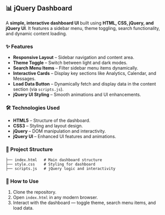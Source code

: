 ## 📊 jQuery Dashboard

A **simple, interactive dashboard UI** built using **HTML, CSS, jQuery, and jQuery UI**.
It features a sidebar menu, theme toggling, search functionality, and dynamic content loading.

### ✨ Features

* **Responsive Layout** – Sidebar navigation and content area.
* **Theme Toggle** – Switch between light and dark modes.
* **Search Menu Items** – Filter sidebar menu items dynamically.
* **Interactive Cards** – Display key sections like Analytics, Calendar, and Messages.
* **Load Data Button** – Dynamically fetch and display data in the content section (via `scripts.js`).
* **jQuery UI Styling** – Smooth animations and UI enhancements.

### 🛠️ Technologies Used

* **HTML5** – Structure of the dashboard.
* **CSS3** – Styling and layout design.
* **jQuery** – DOM manipulation and interactivity.
* **jQuery UI** – Enhanced UI features and animations.

### 📂 Project Structure

```
├── index.html   # Main dashboard structure
├── style.css    # Styling for dashboard
├── scripts.js   # jQuery logic and interactivity
```

### 🚀 How to Use

1. Clone the repository.
2. Open `index.html` in any modern browser.
3. Interact with the dashboard — toggle theme, search menu items, and load data.

